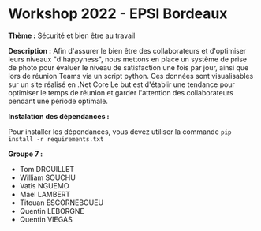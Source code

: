 # __Workshop 2022 - EPSI Bordeaux__

__Thème :__ Sécurité et bien être au travail

__Description :__ Afin d'assurer  le bien être des collaborateurs et d'optimiser leurs niveaux "d'happyness", nous mettons en place un système de prise de photo pour évaluer le niveau de satisfaction une fois par jour, ainsi que lors de réunion Teams via un script python.  Ces données sont visualisables sur un site réalisé en .Net Core 
Le but est d'établir une tendance pour optimiser le temps de réunion et garder l'attention des collaborateurs pendant une période optimale.


__Instalation des dépendances :__ 

Pour installer les dépendances, vous devez utiliser la commande ```pip install -r requirements.txt```


__Groupe 7 :__
* Tom DROUILLET
* William SOUCHU
* Vatis NGUEMO
* Mael LAMBERT
* Titouan ESCORNEBOUEU
* Quentin LEBORGNE
* Quentin VIEGAS